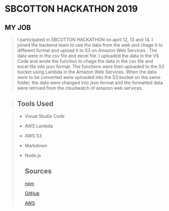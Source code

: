 # SBCOTTON HACKATHON 2019
##        MY JOB

> I participated in SBCOTTON HACKATHON on april 12, 13 and 14. I joined the backend team to use the data from the web and chage it to different format and upload it to S3 on Amazon Web Services . The data were in the csv file and excel file. I uploaded the data in the VS Code and wrote the function to chage the data in the csv file and excel file into json format. The functions were then uploaded  to the S3 bucket using Lambda in the Amazon Web Services. When the data were to be converted were uploaded into the S3 bucket on the same folder, the data were changed into json format and the formatted data were retrived from the cloudwatch of amazon web services.



> ##  Tools Used

> * Visual Studio Code
>
> * AWS Lambda
>
> * AWS S3
>
> * Markdown
>
> * Node.js
>
>   
>
>   ##  Sources
>
>   [npm](<https://www.npmjs.com/>)
>
>   [GitHub](<https://github.com/>) 
>
>   [AWS](<https://aws.amazon.com/#>)
>
>   
>
>   
>
>   